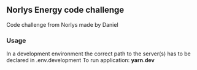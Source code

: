## Norlys Energy code challenge

Code challenge from Norlys made by Daniel

### Usage

In a development environment the correct path to the server(s) has to be declared in .env.development
To run application: **yarn.dev**
